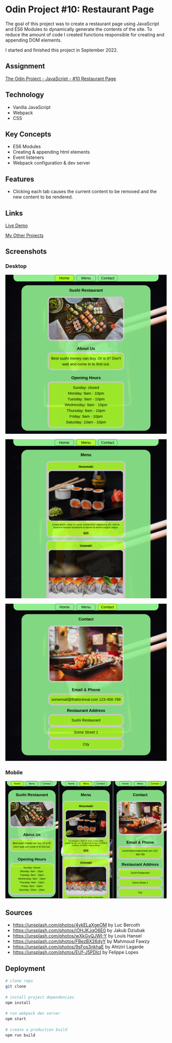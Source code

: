 # Odin Project #10: Restaurant Page

The goal of this project was to create a restaurant page using JavaScript and ES6 Modules to dynamically generate the contents of the site. To reduce the amount of code I created functions responsible for creating and appending DOM elements.

I started and finished this project in September 2022.

## Assignment

[The Odin Project - JavaScript - #10 Restaurant Page](https://www.theodinproject.com/lessons/node-path-javascript-restaurant-page)

## Technology

- Vanilla JavaScript
- Webpack
- CSS

## Key Concepts

- ES6 Modules
- Creating & appending html elements
- Event listeners
- Webpack configuration & dev server

## Features

- Clicking each tab causes the current content to be removed and the new content to be rendered.

## Links

[Live Demo](https://brightneon7631.github.io/odin-restaurant-page/)

[My Other Projects](https://brightneon7631.github.io/odin-scrimba-projects/)

## Screenshots

### Desktop

![Desktop Screenshot](screenshots/desktop1.png)

![Desktop Screenshot](screenshots/desktop2.png)

![Desktop Screenshot](screenshots/desktop3.png)

### Mobile

![Mobile Screenshot](screenshots/mobile.png)

## Sources

- https://unsplash.com/photos/4ykELaXgeOM by Luc Bercoth
- https://unsplash.com/photos/iOHJKJqO6E0 by Jakub Dziubak
- https://unsplash.com/photos/wXkGvQJWI-Y by Louis Hansel
- https://unsplash.com/photos/FBezBX26dyY by Mahmoud Fawzy
- https://unsplash.com/photos/9sFos3nkhaE by Ahtziri Lagarde
- https://unsplash.com/photos/EUf-J5PDIcI by Felippe Lopes

## Deployment

```bash
# clone repo
git clone

# install project dependencies
npm install

# run webpack dev server
npm start

# create a production build
npm run build

```
